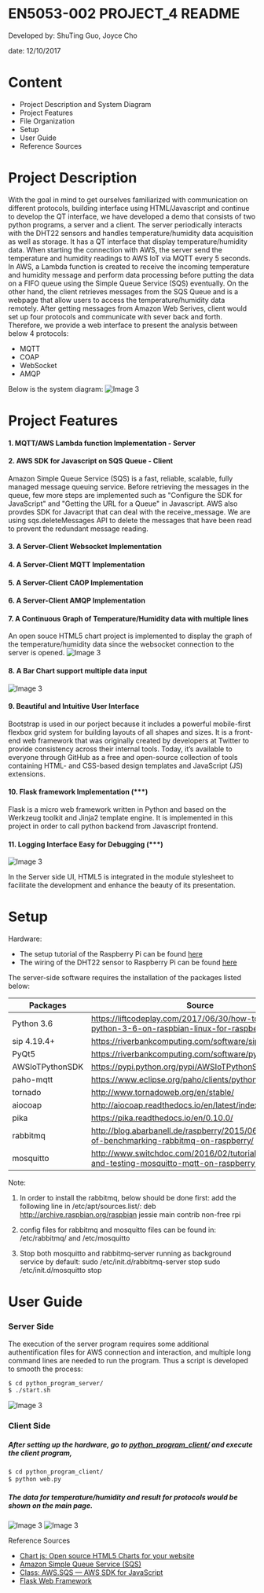# EN5053-002 PROJECT_4 README
Developed by: ShuTing Guo, Joyce Cho

date: 12/10/2017

# Content
- Project Description and System Diagram
- Project Features
- File Organization
- Setup
- User Guide
- Reference Sources

# Project Description
With the goal in mind to get ourselves familiarized with communication on different protocols, building interface using HTML/Javascript and continue to develop the QT interface, we have developed a demo that consists of two python programs, a server and a client. The server periodically interacts with the DHT22 sensors and handles temperature/humidity data acquisition as well as storage. It has a QT interface that display temperature/humidity data. When starting the connection with AWS, the server send the temperature and humidity readings to AWS IoT via MQTT every 5 seconds. In AWS, a Lambda function is created to receive the incoming temperature and humidity message and perform data processing before putting the data on a FIFO queue using the Simple Queue Service (SQS) eventually. On the other hand, the client retrieves messages from the SQS Queue and is a webpage that allow users to access the temperature/humidity data remotely. After getting messages from Amazon Web Serives, client would set up four protocols and communicate with sever back and forth. Therefore, we provide a web interface to present the analysis between below 4 protocols:

- MQTT
- COAP
- WebSocket 
- AMQP

Below is the system diagram:
![Image 3](https://github.com/Joycechocho/weather-station/blob/master/Project_4/pictures/system_diagram.png)

# Project Features
#### 1. MQTT/AWS Lambda function Implementation - Server
#### 2. AWS SDK for Javascript on SQS Queue - Client
Amazon Simple Queue Service (SQS) is a fast, reliable, scalable, fully managed message queuing service. Before retrieving the messages in the queue, few more steps are implemented such as "Configure the SDK for JavaScript" and "Getting the URL for a Queue" in Javascript. AWS also provdes SDK for Javacript that can deal with the receive_message. We are using sqs.deleteMessages API to delete the messages that have been read to prevent the redundant message reading. 
#### 3. A Server-Client Websocket Implementation
#### 4. A Server-Client MQTT Implementation
#### 5. A Server-Client CAOP Implementation
#### 6. A Server-Client AMQP Implementation
#### 7. A Continuous Graph of Temperature/Humidity data with multiple lines
An open souce HTML5 chart project is implemented to display the graph of the temperature/humidity data since the websocket connection to the server is opened.
![Image 3](https://github.com/Joycechocho/weather-station/blob/master/Project_4/pictures/line%20chart.png)
#### 8. A Bar Chart support multiple data input
![Image 3](https://github.com/Joycechocho/weather-station/blob/master/Project_4/pictures/bar%20chart.png)
#### 9. Beautiful and Intuitive User Interface 
Bootstrap is used in our porject because it includes a powerful mobile-first flexbox grid system for building layouts of all shapes and sizes. It is a front-end web framework that was originally created by developers at Twitter to provide consistency across their internal tools. Today, it’s available to everyone through GitHub as a free and open-source collection of tools containing HTML- and CSS-based design templates and JavaScript (JS) extensions.
#### 10. Flask framework Implementation (***)
Flask is a micro web framework written in Python and based on the Werkzeug toolkit and Jinja2 template engine. It is implemented in this project in order to call python backend from Javascript frontend. 
#### 11. Logging Interface Easy for Debugging (***)
![Image 3](https://github.com/Joycechocho/weather-station/blob/master/Project_4/pictures/log.png)

In the Server side UI, HTML5 is integrated in the module stylesheet to facilitate the development and enhance the beauty of its presentation.

# Setup
Hardware:
* The setup tutorial of the Raspberry Pi can be found [here][s2]
* The wiring of the DHT22 sensor to Raspberry Pi can be found [here][s1]

The server-side software requires the installation of the packages listed below:

| Packages | Source |
| ------ | ------ |
| Python 3.6 | https://liftcodeplay.com/2017/06/30/how-to-install-python-3-6-on-raspbian-linux-for-raspberry-pi/
| sip 4.19.4+ | https://riverbankcomputing.com/software/sip/download
| PyQt5 | https://riverbankcomputing.com/software/pyqt/download5
| AWSIoTPythonSDK | https://pypi.python.org/pypi/AWSIoTPythonSDK/1.0.0
| paho-mqtt | https://www.eclipse.org/paho/clients/python/docs/
| tornado | http://www.tornadoweb.org/en/stable/
| aiocoap | http://aiocoap.readthedocs.io/en/latest/index.html
| pika | https://pika.readthedocs.io/en/0.10.0/
| rabbitmq | http://blog.abarbanell.de/raspberry/2015/06/06/making-of-benchmarking-rabbitmq-on-raspberry/
| mosquitto | http://www.switchdoc.com/2016/02/tutorial-installing-and-testing-mosquitto-mqtt-on-raspberry-pi/

Note:
1. In order to install the rabbitmq, below should be done first:
add the following line in /etc/apt/sources.list/:
deb http://archive.raspbian.org/raspbian jessie main contrib non-free rpi

2. config files for rabbitmq and mosquitto files can be found in: /etc/rabbitmq/ and /etc/mosquitto
3. Stop both mosquitto and rabbitmq-server running as background service by default:
sudo /etc/init.d/rabbitmq-server stop
sudo /etc/init.d/mosquitto stop

# User Guide
### Server Side
The execution of the server program requires some additional authentification files for AWS connection and interaction, and multiple long command lines are needed to run the program. Thus a script is developed to smooth the process:
```sh
$ cd python_program_server/
$ ./start.sh
```
![Image 3](https://github.com/Joycechocho/weather-station/blob/master/Project_4/pictures/server_interface.png)
### Client Side
##### After setting up the hardware, go to [python_program_client/] and execute the client program,
```sh
$ cd python_program_client/
$ python web.py
```
##### The data for temperature/humidity and result for protocols would be shown on the main page. 
![Image 3](https://github.com/Joycechocho/weather-station/blob/master/Project_4/pictures/data%20display.png)
![Image 3](https://github.com/Joycechocho/weather-station/blob/master/Project_4/pictures/protocol%20test.png)

Reference Sources
* [Chart js: Open source HTML5 Charts for your website][rs1]
* [Amazon Simple Queue Service (SQS)][rs2]
* [Class: AWS.SQS — AWS SDK for JavaScript][rs3]
* [Flask Web Framework][rs4]


[rs1]:https://www.google.com/url?sa=t&rct=j&q=&esrc=s&source=web&cd=1&cad=rja&uact=8&ved=0ahUKEwiysbWF5oTXAhUG5YMKHUQWBlkQFggnMAA&url=http%3A%2F%2Fwww.chartjs.org%2F&usg=AOvVaw2iuT1ijbo1ACXx1QYv3q-r
[rs2]:https://aws.amazon.com/tw/sqs/
[rs3]:http://docs.aws.amazon.com/AWSJavaScriptSDK/latest/AWS/SQS.html
[rs4]:http://flask.pocoo.org/
[t1]:http://www.tornadoweb.org/en/stable/
[python_program_client/]:https://github.com/Embedded-Phelps/ECEN5053_002/tree/master/Projects/Project_2/python_program_client
[python_program_server/]:https://github.com/Embedded-Phelps/ECEN5053_002/tree/master/Projects/Project_2/python_program_server
[database_login/]:https://github.com/Embedded-Phelps/ECEN5053_002/tree/master/Projects/Project_2/database_login
[s1]:https://learn.adafruit.com/dht-humidity-sensing-on-raspberry-pi-with-gdocs-logging/software-install-updated
[s2]:https://www.raspberrypi.org/help/
